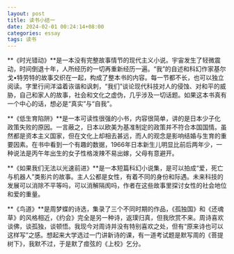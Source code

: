 ```yaml
---
layout: post
title: 读书小结一
date: 2024-02-01 00:24:14+08:00
categories: essay
tags: 读书
---
```


**《时光错动》**是一本没有完整故事情节的现代主义小说。宇宙发生了轻微震动，时间倒退十年，人所经历的一切再重新经历一遍。“我”的自述和科幻作家基尔戈•特劳特的故事交织在一起，构成了整本书的内容。每一节都不长，也可以独立阅读。字里行间洋溢着诙谐和讽刺，“我们”谈论现代科技对人的侵蚀、对和平的威胁，自己和家人的故事，社会和文化之虚伪，几乎涉及一切话题。如果这本书真有一个中心的话，想必是“真实”与“自我”。

**《低生育陷阱》**是一本可读性很强的小书，内容很简单，讲的是日本少子化政策失败的原因。一言蔽之，日本以欧美为基准制定的政策并不符合本国国情。虽然都是资本主义国家，但在文化上却相去甚远，而人的观念是影响结婚与生育的重要因素。在书中看到一个有趣的数据，1966年日本新生儿明显比前后两年少，一种说法是丙午年出生的女子性格泼辣不易出嫁，父母有意避开。

**《如果我们无法以光速前进》**是一本短篇科幻小说集，是可以拍成“爱，死亡与机器人”类影片的故事。主人公都是女性，有着不同的身份和际遇。未来科技的发展可以消除不平等吗，可以消解隔阂吗，作者在这些故事里探讨女性的社会地位和爱的重量。

**《鸟道》**是周梦蝶的诗选，集录了三个不同时期的作品，《孤独国》和《还魂草》的风格相近，《约会》完全是另一种诗，返璞归真，但我欣赏不来。周诗喜欢谈佛，谈孤独，谈顿悟。我现今对周诗并没有特别喜欢之处，但有“原来诗也可以这样写”之感。想起来大学选过一门讲新诗的课，有一道考试题是默写周的《菩提树下》，我默不过，于是默了痖弦的《上校》乞分。
